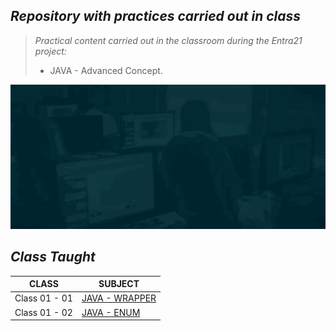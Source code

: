 ## _Repository with practices carried out in class_

> _Practical content carried out in the classroom during the Entra21 project:_
> - JAVA - Advanced Concept.

![Gif Entra21](https://raw.githubusercontent.com/seiler-emerson/Entra21_Logica_Java_2022/main/gif/entra21.gif)

## _Class Taught_

| CLASS | SUBJECT |
|------|---------|
|Class 01 - 01|[JAVA - WRAPPER ](./Aulas%20-%20Java%20Avançado/src/br/com/entra21/java/avancado/)
|Class 01 - 02|[JAVA - ENUM ](./Aulas%20-%20Java%20Avançado/src/br/com/entra21/java/avancado/)
